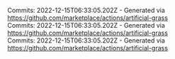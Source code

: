 Commits: 2022-12-15T06:33:05.202Z - Generated via https://github.com/marketplace/actions/artificial-grass
<br>
Commits: 2022-12-15T06:33:05.202Z - Generated via https://github.com/marketplace/actions/artificial-grass
<br>
Commits: 2022-12-15T06:33:05.202Z - Generated via https://github.com/marketplace/actions/artificial-grass
<br>
